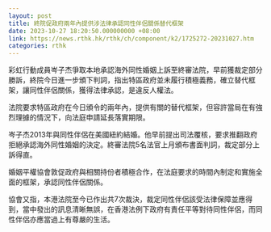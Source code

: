 ```yaml
---
layout: post
title: 終院促政府兩年內提供涉法律承認同性伴侶關係替代框架
date: 2023-10-27 18:20:50.000000000 +08:00
link: https://news.rthk.hk/rthk/ch/component/k2/1725272-20231027.htm
categories: rthk
---
```


彩虹行動成員岑子杰爭取本地承認海外同性婚姻上訴至終審法院，早前獲裁定部分勝訴，終院今日進一步頒下判詞，指出特區政府並未履行積極義務，確立替代框架，讓同性伴侶關係，獲得法律承認，是違反人權法。

法院要求特區政府在今日頒令的兩年內，提供有關的替代框架，但容許當局在有強烈理據的情況下，向法庭申請延長落實期限。

岑子杰2013年與同性伴侶在美國紐約結婚。他早前提出司法覆核，要求推翻政府拒絕承認海外同性婚姻的決定。終審法院5名法官上月頒布書面判詞，裁定部分上訴得直。

婚姻平權協會敦促政府與相關持份者積極合作，在法庭要求的時間內制定和實施全面的框架，承認同性伴侶關係。

協會又指，本港法院至今已作出共7次裁決，裁定同性伴侶該受法律保障並應得到，當中發出的訊息清晰無誤，在香港法例下政府有責任平等對待同性伴侶，而同性伴侶亦應當過上有尊嚴的生活。
